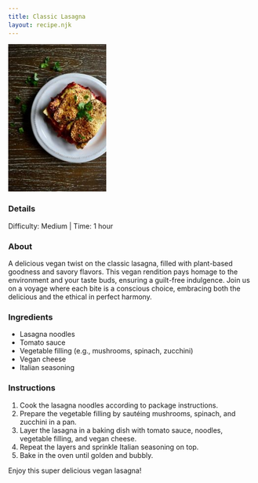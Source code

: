 ```yaml
---
title: Classic Lasagna
layout: recipe.njk
---
```


![Classic Lasagna](/assets/images/lasagna.jpg)
### Details

Difficulty: Medium | Time: 1 hour

### About

A delicious vegan twist on the classic lasagna, filled with plant-based goodness and savory flavors. This vegan rendition pays homage to the environment and your taste buds, ensuring a guilt-free indulgence. Join us on a voyage where each bite is a conscious choice, embracing both the delicious and the ethical in perfect harmony.

### Ingredients

*   Lasagna noodles
*   Tomato sauce
*   Vegetable filling (e.g., mushrooms, spinach, zucchini)
*   Vegan cheese
*   Italian seasoning

### Instructions

1.  Cook the lasagna noodles according to package instructions.
2.  Prepare the vegetable filling by sautéing mushrooms, spinach, and zucchini in a pan.
3.  Layer the lasagna in a baking dish with tomato sauce, noodles, vegetable filling, and vegan cheese.
4.  Repeat the layers and sprinkle Italian seasoning on top.
5.  Bake in the oven until golden and bubbly.

Enjoy this super delicious vegan lasagna!